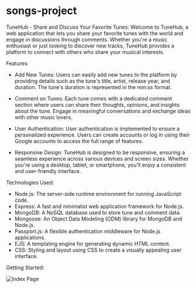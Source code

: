 # songs-project
TuneHub - Share and Discuss Your Favorite Tunes:
   Welcome to TuneHub, a web application that lets you share your favorite tunes with the world and engage in discussions through comments. Whether you're a music enthusiast or just looking to discover new tracks, TuneHub provides a platform to connect with others who share your musical interests.

Features:
* Add New Tunes: Users can easily add new tunes to the platform by providing details such as the tune's title, artist, release year, and duration. The tune's duration is represented in the mm:ss format.

* Comment on Tunes: Each tune comes with a dedicated comment section where users can share their thoughts, opinions, and insights about the tune. Engage in meaningful conversations and exchange ideas with other music lovers.

* User Authentication: User authentication is implemented to ensure a personalized experience. Users can create accounts or log in using their Google accounts to access the full range of features.

* Responsive Design: TuneHub is designed to be responsive, ensuring a seamless experience across various devices and screen sizes. Whether you're using a desktop, tablet, or smartphone, you'll enjoy a consistent and user-friendly interface.

Technologies Used:
* Node.js: The server-side runtime environment for running JavaScript code.
* Express: A fast and minimalist web application framework for Node.js.
* MongoDB: A NoSQL database used to store tune and comment data.
* Mongoose: An Object Data Modeling (ODM) library for MongoDB and Node.js.
* Passport.js: A flexible authentication middleware for Node.js applications.
* EJS: A templating engine for generating dynamic HTML content.
* CSS: Styling and layout using CSS to create a visually appealing user interface.

Getting Started:

![Index Page](https://imgur.com/4ITTVD0)